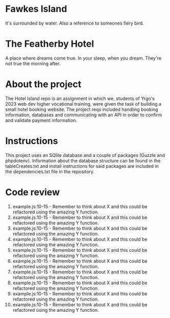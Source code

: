 # Fawkes Island

It's surrounded by water. Also a reference to someones fiery bird.

# The Featherby Hotel

A place where dreams come true. In your sleep, when you dream. They're not true the morning after.

# About the project

The Hotel Island repo is an assignment in which we, students of Yrgo's 2023 web dev higher vocational training, were given
the task of building a small hotel booking website. The project reqs included handling booking information, databases and
communicating with an API in order to confirm and validate payment information.

# Instructions

This project uses an SQlite database and a couple of packages (Guzzle and phpdotenv). Information about the database
structure can be found in the tableCreates.txt and install instructions for said packages are included in the
dependencies.txt file in the repository.

# Code review

1. example.js:10-15 - Remember to think about X and this could be refactored using the amazing Y function.
2. example.js:10-15 - Remember to think about X and this could be refactored using the amazing Y function.
3. example.js:10-15 - Remember to think about X and this could be refactored using the amazing Y function.
4. example.js:10-15 - Remember to think about X and this could be refactored using the amazing Y function.
5. example.js:10-15 - Remember to think about X and this could be refactored using the amazing Y function.
6. example.js:10-15 - Remember to think about X and this could be refactored using the amazing Y function.
7. example.js:10-15 - Remember to think about X and this could be refactored using the amazing Y function.
8. example.js:10-15 - Remember to think about X and this could be refactored using the amazing Y function.
9. example.js:10-15 - Remember to think about X and this could be refactored using the amazing Y function.
10. example.js:10-15 - Remember to think about X and this could be refactored using the amazing Y function.
